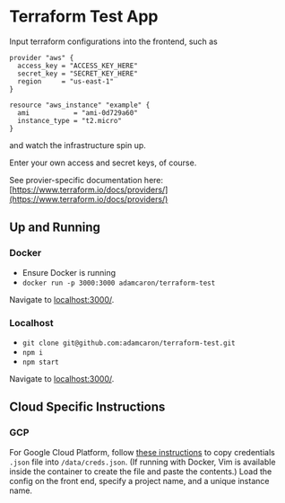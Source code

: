 # Terraform Test App

Input terraform configurations into the frontend, such as
```
provider "aws" {
  access_key = "ACCESS_KEY_HERE"
  secret_key = "SECRET_KEY_HERE"
  region     = "us-east-1"
}

resource "aws_instance" "example" {
  ami           = "ami-0d729a60"
  instance_type = "t2.micro"
}
```

and watch the infrastructure spin up.

Enter your own access and secret keys, of course.

See provier-specific documentation here: [https://www.terraform.io/docs/providers/](https://www.terraform.io/docs/providers/)

## Up and Running

### Docker

 - Ensure Docker is running
 - `docker run -p 3000:3000 adamcaron/terraform-test`

Navigate to [localhost:3000/](http://localhost:3000/).

### Localhost

 - `git clone git@github.com:adamcaron/terraform-test.git`
 - `npm i`
 - `npm start`

Navigate to [localhost:3000/](http://localhost:3000/).

## Cloud Specific Instructions

### GCP

For Google Cloud Platform, follow [these instructions](https://www.terraform.io/docs/providers/google/index.html) to copy credentials `.json` file into `/data/creds.json`.  (If running with Docker, Vim is available inside the container to create the file and paste the contents.)  Load the config on the front end, specify a project name, and a unique instance name.

